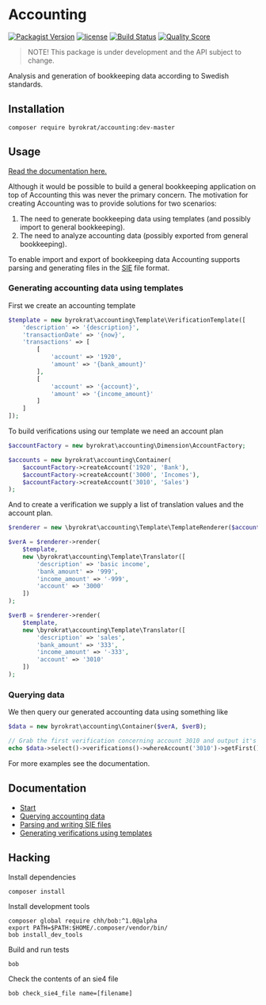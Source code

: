# Accounting

[![Packagist Version](https://img.shields.io/packagist/v/byrokrat/accounting.svg?style=flat-square)](https://packagist.org/packages/byrokrat/accounting)
[![license](https://img.shields.io/github/license/byrokrat/accounting.svg?maxAge=2592000&style=flat-square)](LICENSE)
[![Build Status](https://img.shields.io/travis/byrokrat/accounting/master.svg?style=flat-square)](https://travis-ci.org/byrokrat/accounting)
[![Quality Score](https://img.shields.io/scrutinizer/g/byrokrat/accounting.svg?style=flat-square)](https://scrutinizer-ci.com/g/byrokrat/accounting)

> NOTE! This package is under development and the API subject to change.

Analysis and generation of bookkeeping data according to Swedish standards.

## Installation

```shell
composer require byrokrat/accounting:dev-master
```

## Usage

[Read the documentation here.](docs)

Although it would be possible to build a general bookkeeping application on top
of Accounting this was never the primary concern. The motivation for creating
Accounting was to provide solutions for two scenarios:

1. The need to generate bookkeeping data using templates (and possibly import to
   general bookkeeping).
1. The need to analyze accounting data (possibly exported from general
   bookkeeping).

To enable import and export of bookkeeping data Accounting supports parsing
and generating files in the [SIE](docs/02-sie.md) file format.

### Generating accounting data using templates

First we create an accounting template

<!-- @example template -->
```php
$template = new byrokrat\accounting\Template\VerificationTemplate([
    'description' => '{description}',
    'transactionDate' => '{now}',
    'transactions' => [
        [
            'account' => '1920',
            'amount' => '{bank_amount}'
        ],
        [
            'account' => '{account}',
            'amount' => '{income_amount}'
        ]
    ]
]);
```

To build verifications using our template we need an account plan

<!--
    @example accounts
    @include template
-->
```php
$accountFactory = new byrokrat\accounting\Dimension\AccountFactory;

$accounts = new byrokrat\accounting\Container(
    $accountFactory->createAccount('1920', 'Bank'),
    $accountFactory->createAccount('3000', 'Incomes'),
    $accountFactory->createAccount('3010', 'Sales')
);
```

And to create a verification we supply a list of translation values and the
account plan.

<!--
    @example verifications
    @include accounts
-->
```php
$renderer = new \byrokrat\accounting\Template\TemplateRenderer($accounts);

$verA = $renderer->render(
    $template,
    new \byrokrat\accounting\Template\Translator([
        'description' => 'basic income',
        'bank_amount' => '999',
        'income_amount' => '-999',
        'account' => '3000'
    ])
);

$verB = $renderer->render(
    $template,
    new \byrokrat\accounting\Template\Translator([
        'description' => 'sales',
        'bank_amount' => '333',
        'income_amount' => '-333',
        'account' => '3010'
    ])
);
```

### Querying data

We then query our generated accounting data using something like

<!--
    @example query
    @include verifications
    @expectOutput "sales"
-->
```php
$data = new byrokrat\accounting\Container($verA, $verB);

// Grab the first verification concerning account 3010 and output it's description
echo $data->select()->verifications()->whereAccount('3010')->getFirst()->getDescription();
```

For more examples see the documentation.

## Documentation

- [Start](docs)
- [Querying accounting data](docs/01-querying.md)
- [Parsing and writing SIE files](docs/02-sie.md)
- [Generating verifications using templates](docs/03-templates.md)

## Hacking

Install dependencies

```shell
composer install
```

Install development tools

```shell
composer global require chh/bob:^1.0@alpha
export PATH=$PATH:$HOME/.composer/vendor/bin/
bob install_dev_tools
```

Build and run tests

```shell
bob
```

Check the contents of an sie4 file

```shell
bob check_sie4_file name=[filename]
```
